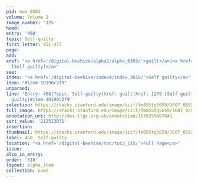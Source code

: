 ```yaml
---
pid: num_0583
volume: Volume 2
image_number: '125'
head:
entry: '468'
topic: Self-guilty
first_letter: 451-475
page:
add:
xref: "<a href='/digital-beehive/alpha2/alpha_0393/'>guilt</a>|<a href='/digital-beehive/num6/num_1777/'>1279
  [Self guilty]</a>"
see:
index: "<a href='/digital-beehive/index4/index_3616/'>Self guilty</a>"
item: "#item-10190c2f9"
unparsed:
line: 'Entry: 468|Topic: Self-guilty|Xref: guilt|Xref: 1279 [Self guilty]|Index: Self
  guilty|#item-10190c2f9'
selection: https://stacks.stanford.edu/image/iiif/fm855tg5659/1607_0592/361,3031,2992,877/full/0/default.jpg
full_image: https://stacks.stanford.edu/image/iiif/fm855tg5659/1607_0592/full/full/0/default.jpg
annotation_uri: http://dev.llgc.org.uk/annotation/1576259497841
sort_value: '212513031'
insertion:
thumbnail: https://stacks.stanford.edu/image/iiif/fm855tg5659/1607_0592/361,3031,600,180/250,/0/default.jpg
label: 468. Self-guilty
location: "<a href='/digital-beehive/toc/toc2_115/'>Full Page</a>"
issue:
also_in_entry:
order: '310'
layout: alpha_item
collection: num2
---
```

